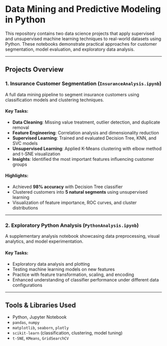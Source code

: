 # Data Mining and Predictive Modeling in Python

This repository contains two data science projects that apply supervised and unsupervised machine learning techniques to real-world datasets using Python. These notebooks demonstrate practical approaches for customer segmentation, model evaluation, and exploratory data analysis.

---

## Projects Overview

### 1. Insurance Customer Segmentation (`InsuranceAnalysis.ipynb`)
A full data mining pipeline to segment insurance customers using classification models and clustering techniques.

#### Key Tasks:
- **Data Cleaning**: Missing value treatment, outlier detection, and duplicate removal
- **Feature Engineering**: Correlation analysis and dimensionality reduction
- **Supervised Learning**: Trained and evaluated Decision Tree, KNN, and SVC models
- **Unsupervised Learning**: Applied K-Means clustering with elbow method and t-SNE visualization
- **Insights**: Identified the most important features influencing customer groups

#### Highlights:
- Achieved **98% accuracy** with Decision Tree classifier
- Clustered customers into **5 natural segments** using unsupervised learning
- Visualization of feature importance, ROC curves, and cluster distributions

---

### 2. Exploratory Python Analysis (`PythonAnalysis.ipynb`)
A supplementary analysis notebook showcasing data preprocessing, visual analytics, and model experimentation.

#### Key Tasks:
- Exploratory data analysis and plotting
- Testing machine learning models on new features
- Practice with feature transformation, scaling, and encoding
- Enhanced understanding of classifier performance under different data configurations

---

## Tools & Libraries Used

- Python, Jupyter Notebook
- `pandas`, `numpy`
- `matplotlib`, `seaborn`, `plotly`
- `scikit-learn` (classification, clustering, model tuning)
- `t-SNE`, `KMeans`, `GridSearchCV`

